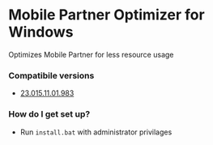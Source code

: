 # Mobile Partner Optimizer for Windows #
Optimizes Mobile Partner for less resource usage

### Compatibile versions ###

* [23.015.11.01.983](http://download-c1.huawei.com/download/downloadCenter?downloadId=55222&version=175478&siteCode=)

### How do I get set up? ###

* Run `install.bat` with administrator privilages
